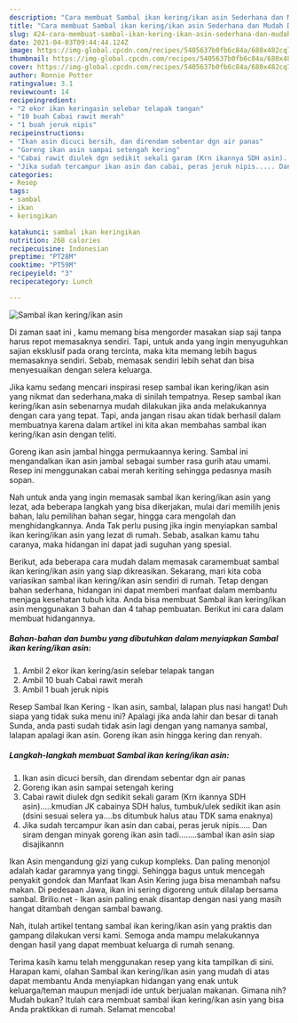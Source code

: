 ```yaml
---
description: "Cara membuat Sambal ikan kering/ikan asin Sederhana dan Mudah Dibuat"
title: "Cara membuat Sambal ikan kering/ikan asin Sederhana dan Mudah Dibuat"
slug: 424-cara-membuat-sambal-ikan-kering-ikan-asin-sederhana-dan-mudah-dibuat
date: 2021-04-03T09:44:44.124Z
image: https://img-global.cpcdn.com/recipes/5405637b0fb6c84a/680x482cq70/sambal-ikan-keringikan-asin-foto-resep-utama.jpg
thumbnail: https://img-global.cpcdn.com/recipes/5405637b0fb6c84a/680x482cq70/sambal-ikan-keringikan-asin-foto-resep-utama.jpg
cover: https://img-global.cpcdn.com/recipes/5405637b0fb6c84a/680x482cq70/sambal-ikan-keringikan-asin-foto-resep-utama.jpg
author: Ronnie Potter
ratingvalue: 3.1
reviewcount: 14
recipeingredient:
- "2 ekor ikan keringasin selebar telapak tangan"
- "10 buah Cabai rawit merah"
- "1 buah jeruk nipis"
recipeinstructions:
- "Ikan asin dicuci bersih, dan direndam sebentar dgn air panas"
- "Goreng ikan asin sampai setengah kering"
- "Cabai rawit diulek dgn sedikit sekali garam (Krn ikannya SDH asin).....kmudian JK cabainya SDH halus, tumbuk/ulek sedikit ikan asin (dsini sesuai selera ya....bs ditumbuk halus atau TDK sama enaknya)"
- "Jika sudah tercampur ikan asin dan cabai, peras jeruk nipis..... Dan siram dengan minyak goreng ikan asin tadi........sambal ikan asin siap disajikannn"
categories:
- Resep
tags:
- sambal
- ikan
- keringikan

katakunci: sambal ikan keringikan 
nutrition: 268 calories
recipecuisine: Indonesian
preptime: "PT28M"
cooktime: "PT59M"
recipeyield: "3"
recipecategory: Lunch

---
```



![Sambal ikan kering/ikan asin](https://img-global.cpcdn.com/recipes/5405637b0fb6c84a/680x482cq70/sambal-ikan-keringikan-asin-foto-resep-utama.jpg)

Di zaman  saat ini , kamu memang bisa mengorder masakan siap saji tanpa harus repot memasaknya sendiri. Tapi, untuk anda yang ingin menyuguhkan sajian eksklusif pada orang tercinta, maka kita memang lebih bagus memasaknya sendiri. Sebab, memasak sendiri lebih sehat dan bisa menyesuaikan dengan selera keluarga.

Jika kamu sedang mencari inspirasi resep sambal ikan kering/ikan asin yang nikmat dan sederhana,maka di sinilah tempatnya. Resep sambal ikan kering/ikan asin  sebenarnya mudah dilakukan jika anda melakukannya dengan cara yang tepat. Tapi, anda jangan risau akan tidak berhasil dalam membuatnya 
karena dalam artikel ini kita akan membahas sambal ikan kering/ikan asin dengan teliti.  

Goreng ikan asin jambal hingga permukaannya kering. Sambal ini mengandalkan ikan asin jambal sebagai sumber rasa gurih atau umami. Resep ini menggunakan cabai merah keriting sehingga pedasnya masih sopan.

Nah untuk anda yang ingin memasak sambal ikan kering/ikan asin yang lezat, ada beberapa langkah yang bisa dikerjakan, mulai dari memilih jenis bahan, lalu pemilihan bahan segar, hingga cara mengolah dan menghidangkannya. Anda Tak perlu pusing jika ingin menyiapkan sambal ikan kering/ikan asin yang lezat di rumah. Sebab, asalkan kamu  tahu caranya, maka hidangan ini dapat jadi suguhan yang spesial.

Berikut, ada beberapa cara mudah dalam memasak caramembuat sambal ikan kering/ikan asin yang siap dikreasikan. Sekarang, mari kita coba variasikan sambal ikan kering/ikan asin sendiri di rumah. Tetap dengan bahan sederhana, hidangan ini dapat memberi manfaat dalam membantu menjaga kesehatan tubuh kita. Anda bisa membuat Sambal ikan kering/ikan asin menggunakan 3 bahan dan 4 tahap pembuatan. Berikut ini cara dalam membuat hidangannya.

<!--inarticleads1-->

##### Bahan-bahan dan bumbu yang dibutuhkan dalam menyiapkan Sambal ikan kering/ikan asin:

1. Ambil 2 ekor ikan kering/asin selebar telapak tangan
1. Ambil 10 buah Cabai rawit merah
1. Ambil 1 buah jeruk nipis


Resep Sambal Ikan Kering - Ikan asin, sambal, lalapan plus nasi hangat! Duh siapa yang tidak suka menu ini? Apalagi jika anda lahir dan besar di tanah Sunda, anda pasti sudah tidak asin lagi dengan yang namanya sambal, lalapan apalagi ikan asin. Goreng ikan asin hingga kering dan renyah. 

<!--inarticleads2-->

##### Langkah-langkah membuat Sambal ikan kering/ikan asin:

1. Ikan asin dicuci bersih, dan direndam sebentar dgn air panas
1. Goreng ikan asin sampai setengah kering
1. Cabai rawit diulek dgn sedikit sekali garam (Krn ikannya SDH asin).....kmudian JK cabainya SDH halus, tumbuk/ulek sedikit ikan asin (dsini sesuai selera ya....bs ditumbuk halus atau TDK sama enaknya)
1. Jika sudah tercampur ikan asin dan cabai, peras jeruk nipis..... Dan siram dengan minyak goreng ikan asin tadi........sambal ikan asin siap disajikannn


Ikan Asin mengandung gizi yang cukup kompleks. Dan paling menonjol adalah kadar garamnya yang tinggi. Sehingga bagus untuk mencegah penyakit gondok dan Manfaat Ikan Asin Kering juga bisa menambah nafsu makan. Di pedesaan Jawa, ikan ini sering digoreng untuk dilalap bersama sambal. Brilio.net - Ikan asin paling enak disantap dengan nasi yang masih hangat ditambah dengan sambal bawang. 

Nah, itulah artikel tentang  sambal ikan kering/ikan asin  yang praktis dan gampang dilakukan versi kami. Semoga anda mampu melakukannya dengan hasil yang dapat membuat keluarga di rumah senang. 

Terima kasih kamu telah menggunakan resep yang kita tampilkan di sini. Harapan kami, olahan  Sambal ikan kering/ikan asin yang mudah di atas dapat membantu Anda menyiapkan hidangan yang enak untuk keluarga/teman maupun menjadi ide untuk berjualan makanan. Gimana nih? Mudah bukan? Itulah cara membuat sambal ikan kering/ikan asin yang bisa Anda praktikkan di rumah. Selamat mencoba!

